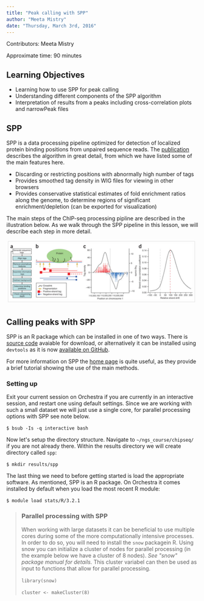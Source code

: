 ```yaml
---
title: "Peak calling with SPP"
author: "Meeta Mistry"
date: "Thursday, March 3rd, 2016"
---
```


Contributors: Meeta Mistry

Approximate time: 90 minutes

## Learning Objectives

* Learning how to use SPP for peak calling
* Understanding different components of the SPP algorithm
* Interpretation of results from a peaks including cross-correlation plots and narrowPeak files 

## SPP

SPP is a data processing pipeline optimized for detection of localized protein binding positions from unpaired sequence reads. The [publication](http://www.nature.com.ezp-prod1.hul.harvard.edu/nbt/journal/v26/n12/full/nbt.1508.html) describes the algorithm in great detail, from which we have listed some of the main features here.

* Discarding or restricting positions with abnormally high number of tags
* Provides smoothed tag density in WIG files for viewing in other browsers
* Provides conservative statistical estimates of fold enrichment ratios along the genome, to determine regions of significant enrichment/depletion (can be exported for visualization)

The main steps of the ChIP-seq processing pipline are described in the illustration below. As we walk through the SPP pipeline in this lesson, we will describe each step in more detail.

<img src="../img/spp-fig1.png" width="800">



## Calling peaks with SPP

SPP is an R package which can be installed in one of two ways. There is [source code](https://github.com/hms-dbmi/spp/archive/1.13.tar.gz) avaiable for download, or alternatively it can be installed using `devtools` as it is now [available on GitHub](https://github.com/hms-dbmi/spp).

For more information on SPP the [home page](http://compbio.med.harvard.edu/Supplements/ChIP-seq/) is quite useful, as they provide a brief tutorial showing the use of the main methods.


### Setting up

Exit your current session on Orchestra if you are currently in an interactive session, and restart one using default settings. Since we are working with such a small dataset we will just use a single core, for parallel processing options with SPP see note below.

	$ bsub -Is -q interactive bash

Now let's setup the directory structure. Navigate to `~/ngs_course/chipseq/` if you are not already there. Within the results directory we will create directory called `spp`:

	$ mkdir results/spp
	
The last thing we need to before getting started is load the appropriate	software. As mentioned, SPP is an R package. On Orchestra it comes installed by default when you load the most recent R module:

	$ module load stats/R/3.2.1

> ### Parallel processing with SPP
> 	
> When working with large datasets it can be beneficial to use multiple cores during some of the more computationally intensive processes. In order to do so, you will need to install the `snow` packagein R. Using snow you can initialize a cluster of nodes for parallel processing (in the example below we have a cluster of 8 nodes). *See "snow" package manual for details.* This cluster variabel can then be used as input to functions that allow for parallel processing.
> 
> 	`library(snow)`
> 	
> 	`cluster <- makeCluster(8)`


